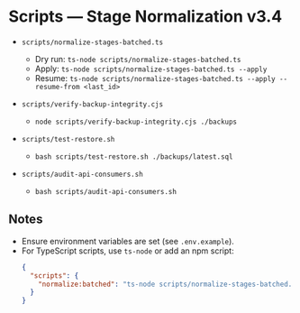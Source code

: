 # Scripts — Stage Normalization v3.4

- `scripts/normalize-stages-batched.ts`
  - Dry run: `ts-node scripts/normalize-stages-batched.ts`
  - Apply: `ts-node scripts/normalize-stages-batched.ts --apply`
  - Resume:
    `ts-node scripts/normalize-stages-batched.ts --apply --resume-from <last_id>`

- `scripts/verify-backup-integrity.cjs`
  - `node scripts/verify-backup-integrity.cjs ./backups`

- `scripts/test-restore.sh`
  - `bash scripts/test-restore.sh ./backups/latest.sql`

- `scripts/audit-api-consumers.sh`
  - `bash scripts/audit-api-consumers.sh`

## Notes

- Ensure environment variables are set (see `.env.example`).
- For TypeScript scripts, use `ts-node` or add an npm script:
  ```json
  {
    "scripts": {
      "normalize:batched": "ts-node scripts/normalize-stages-batched.ts"
    }
  }
  ```
